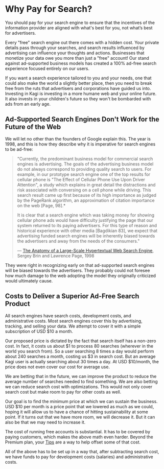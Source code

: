 # Why Pay for Search?

You should pay for your search engine to ensure that the incentives of the information provider are aligned with what's best for you, not what’s best for advertisers.

Every "free" search engine out there comes with a hidden cost. Your private details pass through your searches, and search results influenced by advertising can influence your thoughts and actions. Businesses that monetize your data owe you more than just a "free" account! Our stand against ad-supported business models has created a 100% ad-free search experience focused entirely on our users.

If you want a search experience tailored to you and your needs, one that could also make the world a slightly better place, then you need to break free from the ruts that advertisers and corporations have guided us into. Investing in Kagi is investing in a more humane web and your online future. It also invests in your children's future so they won't be bombarded with ads from an early age.

<a name="ads_do_not_work"></a>
## Ad-Supported Search Engines Don't Work for the Future of the Web

We will let no other than the founders of Google explain this. The year is 1998, and this is how they describe why it is imperative for search engines to be ad-free:

> "Currently, the predominant business model for commercial search engines is advertising. The goals of the advertising business model do not always correspond to providing quality search to users. For example, in our prototype search engine one of the top results for cellular phone is "The Effect of Cellular Phone Use Upon Driver Attention", a study which explains in great detail the distractions and risk associated with conversing on a cell phone while driving. This search result came up first because of its high importance as judged by the PageRank algorithm, an approximation of citation importance on the web [Page, 98].*
> 
> It is clear that a search engine which was taking money for showing cellular phone ads would have difficulty justifying the page that our system returned to its paying advertisers. For this type of reason and historical experience with other media [Bagdikian 83], we expect that advertising funded search engines will be inherently biased towards the advertisers and away from the needs of the consumers."
> 
> — [The Anatomy of a Large-Scale Hypertextual Web Search Engine](http://infolab.stanford.edu/pub/papers/google.pdf), Sergey Brin and Lawrence Page, 1998

They were right in recognizing early on that ad-supported search engines will be biased towards the advertisers. They probably could not foresee how much damage to the web adopting the model they originally criticized would ultimately cause.

<a name="search_engine_costs"></a>
## Costs to Deliver a Superior Ad-Free Search Product

All search engines have search costs, development costs, and administrative costs. Most search engines cover this by advertising, tracking, and selling your data. We attempt to cover it with a simple subscription of USD $10 a month.

Our proposed price is dictated by the fact that search itself has a non-zero cost. In fact, it costs us about $1 to process 80 searches (wherever in the world you search from). So a user searching 8 times a day would perform about 240 searches a month, costing us $3 in search cost. But an average Kagi user is actually searching about 30 times a day. At USD $10/month, the price does not even cover our cost for average use.

We are betting that in the future, we can improve the product to reduce the average number of searches needed to find something. We are also betting we can reduce search cost with optimizations. This would not only cover search cost but make room to pay for other costs as well.

Our goal is to find the minimum price at which we can sustain the business. USD $10 per month is a price point that we lowered as much as we could, hoping it will allow us to have a chance of hitting sustainability at some point. If it turns out that we have more room, we will decrease it. But it can also be that we may need to increase it.

The cost of running free accounts is  substantial. It has to be covered by paying customers, which makes the above math even harder. Beyond the Premium plan, your [Tips](https://kagi.com/settings?p=billing) are a way to help offset some of that cost.

All of the above has to be set up in a way that, after subtracting search cost, we have funds to pay for  development costs (salaries) and administrative costs.